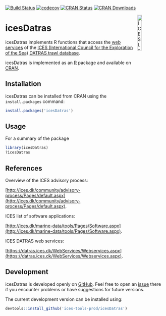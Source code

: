 [![Build Status](https://travis-ci.org/ices-tools-prod/icesDatras.svg?branch=master)](https://travis-ci.org/ices-tools-prod/icesDatras)
[![codecov](https://codecov.io/gh/ices-tools-prod/icesDatras/branch/master/graph/badge.svg)](https://codecov.io/gh/ices-tools-prod/icesDatras)
[![CRAN Status](http://www.r-pkg.org/badges/version/icesDatras)](https://cran.r-project.org/package=icesDatras)
[![CRAN Downloads](http://cranlogs.r-pkg.org/badges/grand-total/icesDatras)](https://cran.r-project.org/package=icesDatras)

[<img align="right" alt="ICES Logo" width="17%" height="17%" src="http://www.ices.dk/_layouts/15/1033/images/icesimg/iceslogo.png">](http://www.ices.dk/Pages/default.aspx)


icesDatras
======

icesDatras implements R functions that access the [web services](https://datras.ices.dk/WebServices/Webservices.aspx) of the [ICES (International Council for the Exploration of the Sea)](http://www.ices.dk/Pages/default.aspx) [DATRAS trawl database](http://ices.dk/marine-data/data-portals/Pages/DATRAS.aspx).

icesDatras is implemented as an [R](https://www.r-project.org) package and available on [CRAN](https://cran.r-project.org/package=icesDatras).



Installation
------------

icesDatras can be installed from CRAN using the `install.packages` command:

```R
install.packages('icesDatras')
```


Usage
-----

For a summary of the package
```R
library(icesDatras)
?icesDatras
```





References
----------

Overview of the ICES advisory process:

[http://ices.dk/community/advisory-process/Pages/default.aspx](http://ices.dk/community/advisory-process/Pages/default.aspx).

ICES list of software applications:

[http://ices.dk/marine-data/tools/Pages/Software.aspx](http://ices.dk/marine-data/tools/Pages/Software.aspx).

ICES DATRAS web services:

[https://datras.ices.dk/WebServices/Webservices.aspx](https://datras.ices.dk/WebServices/Webservices.aspx).


Development
-----------

icesDatras is developed openly on [GitHub](https://github.com/ices-tools-prod/icesDatras). 
Feel free to open an [issue](https://github.com/ices-tools-prod/icesDatras/issues) there if you encounter problems or have suggestions for future versions.

The current development version can be installed using:

```R
devtools::install_github('ices-tools-prod/icesDatras')
```
